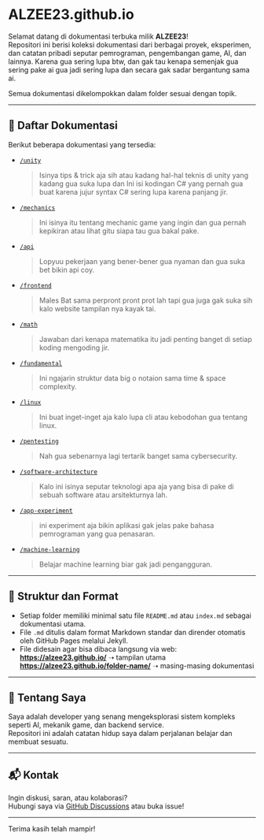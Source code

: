 <link rel="stylesheet" href="global.css">

# ALZEE23.github.io

Selamat datang di dokumentasi terbuka milik **ALZEE23**!  
Repositori ini berisi koleksi dokumentasi dari berbagai proyek, eksperimen, dan catatan pribadi seputar pemrograman, pengembangan game, AI, dan lainnya.
Karena gua sering lupa btw, dan gak tau kenapa semenjak gua sering pake ai gua jadi sering lupa dan secara gak sadar bergantung sama ai.

Semua dokumentasi dikelompokkan dalam folder sesuai dengan topik.

---

## 📂 Daftar Dokumentasi

Berikut beberapa dokumentasi yang tersedia:

- [`/unity`](./unity/)

  > Isinya tips & trick aja sih atau kadang hal-hal teknis di unity yang kadang gua suka lupa dan Ini isi kodingan C# yang pernah gua buat karena jujur syntax C# sering lupa karena panjang jir.

- [`/mechanics`](./mechanics/)

  > Ini isinya itu tentang mechanic game yang ingin dan gua pernah kepikiran atau lihat gitu siapa tau gua bakal pake.

- [`/api`](./api/)

  > Lopyuu pekerjaan yang bener-bener gua nyaman dan gua suka bet bikin api coy.

- [`/frontend`](./frontend)

  > Males Bat sama perpront pront prot lah tapi gua juga gak suka sih kalo website tampilan nya kayak tai.

- [`/math`](./math/)

  > Jawaban dari kenapa matematika itu jadi penting banget di setiap koding mengoding jir.

- [`/fundamental`](./fundamental/)

  > Ini ngajarin struktur data big o notaion sama time & space complexity.

- [`/linux`](./linux)

  > Ini buat inget-inget aja kalo lupa cli atau kebodohan gua tentang linux.

- [`/pentesting`](./pentesting)

  > Nah gua sebenarnya lagi tertarik banget sama cybersecurity.

- [`/software-architecture`](./software-architecture)

  > Kalo ini isinya seputar teknologi apa aja yang bisa di pake di sebuah software atau arsitekturnya lah.

- [`/app-experiment`](./app-experiment)

  > ini experiment aja bikin aplikasi gak jelas pake bahasa pemrograman yang gua penasaran.

- [`/machine-learning`](./machine-learning)

  > Belajar machine learning biar gak jadi pengangguran.


***

## 📌 Struktur dan Format

- Setiap folder memiliki minimal satu file `README.md` atau `index.md` sebagai dokumentasi utama.
- File `.md` ditulis dalam format Markdown standar dan dirender otomatis oleh GitHub Pages melalui Jekyll.
- File didesain agar bisa dibaca langsung via web:  
  **https://alzee23.github.io/** ➝ tampilan utama  
  **https://alzee23.github.io/folder-name/** ➝ masing-masing dokumentasi

---

## 🧠 Tentang Saya

Saya adalah developer yang senang mengeksplorasi sistem kompleks seperti AI, mekanik game, dan backend service.  
Repositori ini adalah catatan hidup saya dalam perjalanan belajar dan membuat sesuatu.

---

## 📬 Kontak

Ingin diskusi, saran, atau kolaborasi?  
Hubungi saya via [GitHub Discussions](https://github.com/ALZEE23/ALZEE23.github.io/discussions) atau buka issue!

---

Terima kasih telah mampir!
